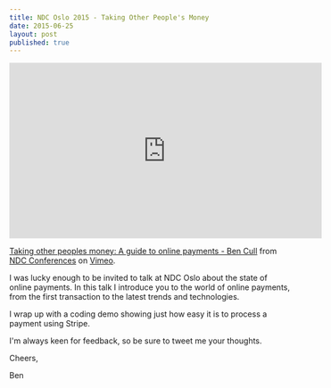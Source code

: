 ```yaml
---
title: NDC Oslo 2015 - Taking Other People's Money
date: 2015-06-25
layout: post
published: true
---
```


<iframe src="https://player.vimeo.com/video/131639827" width="560" height="315" frameborder="0" allowfullscreen="allowfullscreen"></iframe> <p><a href="https://vimeo.com/131639827">Taking other peoples money: A guide to online payments - Ben Cull</a> from <a href="https://vimeo.com/ndcconferences">NDC Conferences</a> on <a href="https://vimeo.com">Vimeo</a>.</p>

I was lucky enough to be invited to talk at NDC Oslo about the state of online payments. 
In this talk I introduce you to the world of online payments, from the first transaction to the latest trends and technologies.

I wrap up with a coding demo showing just how easy it is to process a payment using Stripe.

I'm always keen for feedback, so be sure to tweet me your thoughts.

Cheers,

Ben
